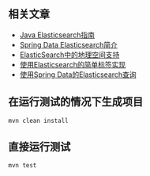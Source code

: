 ## 相关文章

- [Java Elasticsearch指南](docs/Java-Elasticsearch指南.md)
- [Spring Data Elasticsearch简介](docs/SpringData-Elasticsearch简介.md)
- [ElasticSearch中的地理空间支持](docs/ElasticSearch中的地理空间支持.md)
- [使用Elasticsearch的简单标签实现](docs/使用Elasticsearch的简单标记实现.md)
- [使用Spring Data的Elasticsearch查询](docs/使用SpringData的Elasticsearch查询.md)

## 在运行测试的情况下生成项目

```shell
mvn clean install
```

## 直接运行测试

```shell
mvn test
```